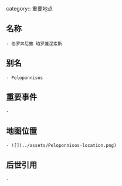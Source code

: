 category:: 重要地点
## 名称
	- 伯罗奔尼撒 珀罗蓬涅索斯
## 别名
	- Peloponnisos
## 重要事件
	-
## 地图位置
	- ![](../assets/Peloponnisos-location.png)
## 后世引用
	-

